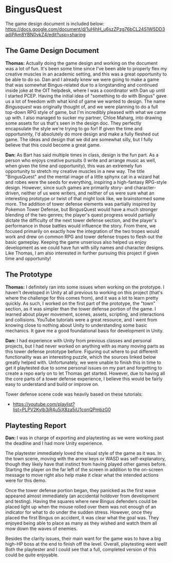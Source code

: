 # BingusQuest
The game design document is included below: \
https://docs.google.com/document/d/1uHihH_u6szZPzg76bCL24S1W5DD3adiPAm8YBN0vkZ4/edit?usp=sharing

## The Game Design Document
__Thomas:__ Actually doing the game design and working on the document was a lot of fun. It's been some time since I've been able to properly flex my creative muscles in an academic setting, and this was a great opportunity to be able to do so. 
Dan and I already knew we were going to make a game that was somewhat Bingus-related due to a longstanding and continued inside joke at the OIT helpdesk, where I was a coordinator with Dan up until I started PCEP. Having the initial idea of
"something to do with Bingus" gave us a lot of freedom with what kind of game we wanted to design. The name _Bingusquest_ was originally thought of, and we were planning to do a full top-down RPG style of game, but I'm incredibly pleased with what
we came up with. I also managed to sucker my partner, Chloe Maharg, into drawing some assets for us that's seen in the design doc. They perfectly encapsulate the style we're trying to go for! If given the time and opportuninty, I'd absolutely 
do more design and make a fully fleshed out game. The ideas and design that we did are somewhat silly, but I fully believe that this could become a great game.

__Dan:__ As Bart has said multiple times in class, design is the fun part. As a person who enjoys creative pursuits (I write and arrange music as well, when given the time and opportunity), this was an extremely fun opportunity to stretch my creative
muscles in a new way. The title "BingusQuest" and the mental image of a little sphynx cat in a wizard hat and robes were the seeds for everything, inspiring a high-fantasy RPG-style design. However, since such games are primarily story- and character-
driven, neither of us were writers, and neither of us were sure what an interesting prototype or twist of that might look like, we brainstormed some more. The addition of tower defense elements was partially inspired by Pokemon Tower Defense, but BingusQuest
would have a much stronger blending of the two genres; the player's quest progress would partially dictate the difficulty of the next tower defense section, and the player's performance in those battles would influence the story. From there, we focused
primarily on exactly how the integration of the two tropes would work and drew on  common RPG and tower defense tropes to flesh out the basic gameplay. Keeping the game unserious also helped us enjoy development as we could have fun with silly names and
character designs. Like Thomas, I am also interested in further pursuing this project if given time and opportunity!

## The Prototype
__Thomas:__ I definitely ran into some issues when working on the prototype. I haven't developed in Unity at all previous to working on this project (that's where the challenge for this comes from), and it was a lot to learn pretty quickly. As such, I worked on the first part of the prototype, the "town" section, as it was simpler than the tower defense portion of the game. I learned about player movement, scenes, assets, scripting, and interactions and collisions. YouTube tutorials were a great resource, and I went from knowing close to nothing about Unity to understanding some basic mechanics. It gave me a good foundational basis for development in Unity.

__Dan:__ I had experience with Unity from previous classes and personal projects, but I had never worked on anything with as many moving parts as this tower defense prototype before. Figuring out where to put differenlt functionality was an interesting puzzle, which the sources linked below greatly helped with. Unfortunately, we were unable to finish this in time to get it playtested due to some personal issues on my part and forgetting to create a repo early on to let Thomas get started. However, due to having all the core parts of a tower defense experience, I believe this would be fairly easy to understand and build or improve on.

Tower defense scene code was heavily based on these tutorials:
* https://youtube.com/playlist?list=PLPV2KyIb3jR4u5jX8za5iU1cqnQPmbzG0

## Playtesting Report
__Dan:__ I was in charge of exporting and playtesting as we were working past the deadline and I had more Unity experience.

The playtester immediately loved the visual style of the game as it was. In the town scene, moving with the arrow keys or WASD was self-explanatory, though they likely have that instinct from having played other games before. Starting the player on the far left of the screen in addition to the on-screen message to move right also help make it clear what the intended actions were for this demo.

Once the tower defense portion began, they panicked as the first wave appeared almost immediately (an accidental holdover from development and testing). Having the squares where new Bingus defenders could be placed light up when the mouse rolled over them was not enough of an indicator for what to do under the sudden stress. However, once they placed the first Bingus on accident, it was clear what the goal was. They enjoyed being able to place as many as they wished and watch them all mow down the waves of enemies.

Besides the clarity issues, their main want for the game was to have a big high-HP boss at the end to finish off the level. Overall, playtesting went well! Both the playtester and I could see that a full, completed version of this could be quite enjoyable.
